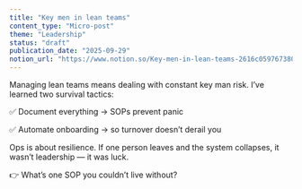 ```yaml
---
title: "Key men in lean teams"
content_type: "Micro-post"
theme: "Leadership"
status: "draft"
publication_date: "2025-09-29"
notion_url: "https://www.notion.so/Key-men-in-lean-teams-2616c059767380cfa2b0efe9d9c9981f"
---
```


Managing lean teams means dealing with constant key man risk. I’ve learned two survival tactics:

✅ Document everything → SOPs prevent panic

✅ Automate onboarding → so turnover doesn’t derail you

Ops is about resilience. If one person leaves and the system collapses, it wasn’t leadership — it was luck.

👉 What’s one SOP you couldn’t live without?



